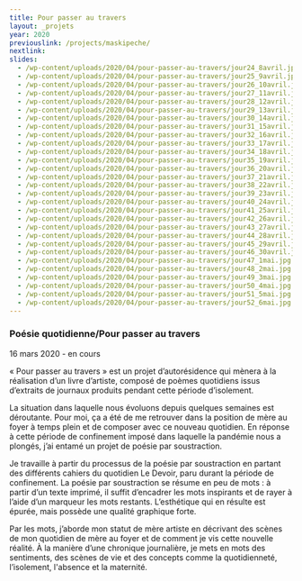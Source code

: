 ```yaml
---
title: Pour passer au travers
layout: _projets
year: 2020
previouslink: /projects/maskipeche/
nextlink: 
slides:
  - /wp-content/uploads/2020/04/pour-passer-au-travers/jour24_8avril.jpg
  - /wp-content/uploads/2020/04/pour-passer-au-travers/jour25_9avril.jpg
  - /wp-content/uploads/2020/04/pour-passer-au-travers/jour26_10avril.jpg
  - /wp-content/uploads/2020/04/pour-passer-au-travers/jour27_11avril.jpg
  - /wp-content/uploads/2020/04/pour-passer-au-travers/jour28_12avril.jpg
  - /wp-content/uploads/2020/04/pour-passer-au-travers/jour29_13avril.jpg
  - /wp-content/uploads/2020/04/pour-passer-au-travers/jour30_14avril.jpg
  - /wp-content/uploads/2020/04/pour-passer-au-travers/jour31_15avril.jpg
  - /wp-content/uploads/2020/04/pour-passer-au-travers/jour32_16avril.jpg
  - /wp-content/uploads/2020/04/pour-passer-au-travers/jour33_17avril.jpg
  - /wp-content/uploads/2020/04/pour-passer-au-travers/jour34_18avril.jpg
  - /wp-content/uploads/2020/04/pour-passer-au-travers/jour35_19avril.jpg
  - /wp-content/uploads/2020/04/pour-passer-au-travers/jour36_20avril.jpg
  - /wp-content/uploads/2020/04/pour-passer-au-travers/jour37_21avril.jpg
  - /wp-content/uploads/2020/04/pour-passer-au-travers/jour38_22avril.jpg
  - /wp-content/uploads/2020/04/pour-passer-au-travers/jour39_23avril.jpg
  - /wp-content/uploads/2020/04/pour-passer-au-travers/jour40_24avril.jpg
  - /wp-content/uploads/2020/04/pour-passer-au-travers/jour41_25avril.jpg
  - /wp-content/uploads/2020/04/pour-passer-au-travers/jour42_26avril.jpg
  - /wp-content/uploads/2020/04/pour-passer-au-travers/jour43_27avril.jpg
  - /wp-content/uploads/2020/04/pour-passer-au-travers/jour44_28avril.jpg
  - /wp-content/uploads/2020/04/pour-passer-au-travers/jour45_29avril.jpg
  - /wp-content/uploads/2020/04/pour-passer-au-travers/jour46_30avril.jpg
  - /wp-content/uploads/2020/04/pour-passer-au-travers/jour47_1mai.jpg
  - /wp-content/uploads/2020/04/pour-passer-au-travers/jour48_2mai.jpg
  - /wp-content/uploads/2020/04/pour-passer-au-travers/jour49_3mai.jpg
  - /wp-content/uploads/2020/04/pour-passer-au-travers/jour50_4mai.jpg
  - /wp-content/uploads/2020/04/pour-passer-au-travers/jour51_5mai.jpg
  - /wp-content/uploads/2020/04/pour-passer-au-travers/jour52_6mai.jpg
---
```

<div class="one_half">
  <h3>Poésie quotidienne/Pour passer au travers</h3>
  <p>16 mars 2020 - en cours</p>
  <p>« Pour passer au travers » est un projet d’autorésidence qui mènera à la réalisation d’un livre d’artiste, composé de poèmes quotidiens issus d’extraits de journaux produits pendant cette période d’isolement.</p>
  <p>La situation dans laquelle nous évoluons depuis quelques semaines est déroutante. Pour moi, ça a été de me retrouver dans la position de mère au foyer à temps plein et de composer avec ce nouveau quotidien. En réponse à cette période de confinement imposé dans laquelle la pandémie nous a plongés, j’ai entamé un projet de poésie par soustraction.</p>
  <p>Je travaille à partir du processus de la poésie par soustraction en partant des différents cahiers du quotidien Le Devoir, paru durant la période de confinement. La poésie par soustraction se résume en peu de mots : à partir d’un texte imprimé, il suffit d’encadrer les mots inspirants et de rayer à l’aide d’un marqueur les mots restants.  L’esthétique qui en résulte est épurée, mais possède une qualité graphique forte.</p>
  <p>Par les mots, j’aborde mon statut de mère artiste en décrivant des scènes de mon quotidien de mère au foyer et de comment je vis cette nouvelle réalité. À la manière d’une chronique journalière, je mets en mots des sentiments, des scènes de vie et des concepts comme la quotidienneté, l’isolement, l'absence et la maternité.</p>
 </div>
